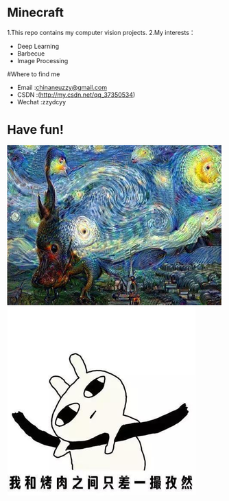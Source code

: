 # Minecraft
1.This repo contains my computer vision projects.
2.My interests：

* Deep Learning
* Barbecue
* Image Processing

#Where to find me
* Email      :chinaneuzzy@gmail.com
* CSDN       :(http://my.csdn.net/qq_37350534)
* Wechat     :zzydcyy

# Have fun!
![fun](https://github.com/abbqboy/Minecraft/blob/master/photo/have%20fun.jpg?raw=true)
![bbq](https://github.com/abbqboy/Minecraft/blob/master/photo/1111.jpg?raw=true)
